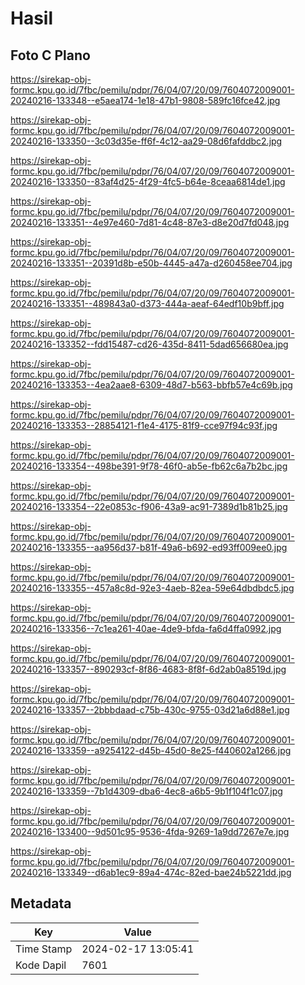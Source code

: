 # Hasil

## Foto C Plano

https://sirekap-obj-formc.kpu.go.id/7fbc/pemilu/pdpr/76/04/07/20/09/7604072009001-20240216-133348--e5aea174-1e18-47b1-9808-589fc16fce42.jpg

https://sirekap-obj-formc.kpu.go.id/7fbc/pemilu/pdpr/76/04/07/20/09/7604072009001-20240216-133350--3c03d35e-ff6f-4c12-aa29-08d6fafddbc2.jpg

https://sirekap-obj-formc.kpu.go.id/7fbc/pemilu/pdpr/76/04/07/20/09/7604072009001-20240216-133350--83af4d25-4f29-4fc5-b64e-8ceaa6814de1.jpg

https://sirekap-obj-formc.kpu.go.id/7fbc/pemilu/pdpr/76/04/07/20/09/7604072009001-20240216-133351--4e97e460-7d81-4c48-87e3-d8e20d7fd048.jpg

https://sirekap-obj-formc.kpu.go.id/7fbc/pemilu/pdpr/76/04/07/20/09/7604072009001-20240216-133351--20391d8b-e50b-4445-a47a-d260458ee704.jpg

https://sirekap-obj-formc.kpu.go.id/7fbc/pemilu/pdpr/76/04/07/20/09/7604072009001-20240216-133351--489843a0-d373-444a-aeaf-64edf10b9bff.jpg

https://sirekap-obj-formc.kpu.go.id/7fbc/pemilu/pdpr/76/04/07/20/09/7604072009001-20240216-133352--fdd15487-cd26-435d-8411-5dad656680ea.jpg

https://sirekap-obj-formc.kpu.go.id/7fbc/pemilu/pdpr/76/04/07/20/09/7604072009001-20240216-133353--4ea2aae8-6309-48d7-b563-bbfb57e4c69b.jpg

https://sirekap-obj-formc.kpu.go.id/7fbc/pemilu/pdpr/76/04/07/20/09/7604072009001-20240216-133353--28854121-f1e4-4175-81f9-cce97f94c93f.jpg

https://sirekap-obj-formc.kpu.go.id/7fbc/pemilu/pdpr/76/04/07/20/09/7604072009001-20240216-133354--498be391-9f78-46f0-ab5e-fb62c6a7b2bc.jpg

https://sirekap-obj-formc.kpu.go.id/7fbc/pemilu/pdpr/76/04/07/20/09/7604072009001-20240216-133354--22e0853c-f906-43a9-ac91-7389d1b81b25.jpg

https://sirekap-obj-formc.kpu.go.id/7fbc/pemilu/pdpr/76/04/07/20/09/7604072009001-20240216-133355--aa956d37-b81f-49a6-b692-ed93ff009ee0.jpg

https://sirekap-obj-formc.kpu.go.id/7fbc/pemilu/pdpr/76/04/07/20/09/7604072009001-20240216-133355--457a8c8d-92e3-4aeb-82ea-59e64dbdbdc5.jpg

https://sirekap-obj-formc.kpu.go.id/7fbc/pemilu/pdpr/76/04/07/20/09/7604072009001-20240216-133356--7c1ea261-40ae-4de9-bfda-fa6d4ffa0992.jpg

https://sirekap-obj-formc.kpu.go.id/7fbc/pemilu/pdpr/76/04/07/20/09/7604072009001-20240216-133357--890293cf-8f86-4683-8f8f-6d2ab0a8519d.jpg

https://sirekap-obj-formc.kpu.go.id/7fbc/pemilu/pdpr/76/04/07/20/09/7604072009001-20240216-133357--2bbbdaad-c75b-430c-9755-03d21a6d88e1.jpg

https://sirekap-obj-formc.kpu.go.id/7fbc/pemilu/pdpr/76/04/07/20/09/7604072009001-20240216-133359--a9254122-d45b-45d0-8e25-f440602a1266.jpg

https://sirekap-obj-formc.kpu.go.id/7fbc/pemilu/pdpr/76/04/07/20/09/7604072009001-20240216-133359--7b1d4309-dba6-4ec8-a6b5-9b1f104f1c07.jpg

https://sirekap-obj-formc.kpu.go.id/7fbc/pemilu/pdpr/76/04/07/20/09/7604072009001-20240216-133400--9d501c95-9536-4fda-9269-1a9dd7267e7e.jpg

https://sirekap-obj-formc.kpu.go.id/7fbc/pemilu/pdpr/76/04/07/20/09/7604072009001-20240216-133349--d6ab1ec9-89a4-474c-82ed-bae24b5221dd.jpg


## Metadata

| Key        | Value               |
| ---------- | ------------------- |
| Time Stamp | 2024-02-17 13:05:41 |
| Kode Dapil | 7601                |



